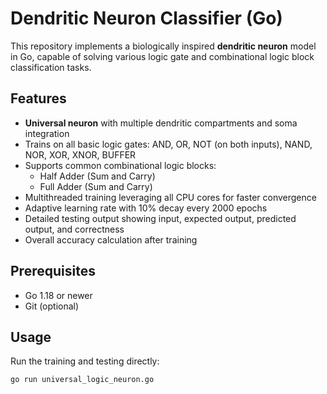 # Dendritic Neuron Classifier (Go)

This repository implements a biologically inspired **dendritic neuron** model in Go, capable of solving various logic gate and combinational logic block classification tasks.

## Features

- **Universal neuron** with multiple dendritic compartments and soma integration  
- Trains on all basic logic gates: AND, OR, NOT (on both inputs), NAND, NOR, XOR, XNOR, BUFFER  
- Supports common combinational logic blocks:
  - Half Adder (Sum and Carry)
  - Full Adder (Sum and Carry)  
- Multithreaded training leveraging all CPU cores for faster convergence  
- Adaptive learning rate with 10% decay every 2000 epochs  
- Detailed testing output showing input, expected output, predicted output, and correctness  
- Overall accuracy calculation after training  

## Prerequisites

- Go 1.18 or newer  
- Git (optional)

## Usage

Run the training and testing directly:

```bash
go run universal_logic_neuron.go
